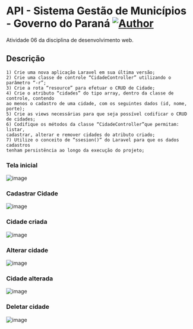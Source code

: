
# API - Sistema Gestão de Municípios - Governo do Paraná [![Author](https://img.shields.io/badge/author-anapaullamb-7225d0?style=flat-square)](https://github.com/anapaullamb)
Atividade 06 da disciplina de desenvolvimento web.
## Descrição
    1) Crie uma nova aplicação Laravel em sua última versão;
    2) Crie uma classe de controle “CidadeController” utilizando o parâmetro “-r”;
    3) Crie a rota “resource” para efetuar o CRUD de Cidade;
    4) Crie o atributo “cidades” do tipo array, dentro da classe de controle, contendo
    ao menos o cadastro de uma cidade, com os seguintes dados (id, nome, porte);
    5) Crie as views necessárias para que seja possível codificar o CRUD de cidades;
    6) Codifique os métodos da classe “CidadeController”que permitam: listar,
    cadastrar, alterar e remover cidades do atributo criado;
    7) Utilize o conceito de “ssesion()” do Laravel para que os dados cadastros
    tenham persistência ao longo da execução do projeto;

### Tela inicial

![image](https://user-images.githubusercontent.com/61051844/236975460-34898ddc-0c7c-4951-8c85-7dd81c9e01a4.png)
### Cadastrar Cidade

![image](https://user-images.githubusercontent.com/61051844/236975529-a5d21d30-68fa-496e-9e8c-9b302fc5f40f.png)
### Cidade criada

![image](https://user-images.githubusercontent.com/61051844/236975581-8db5a86b-59e1-44a1-ac0e-d8a2ebc21906.png)
### Alterar cidade

![image](https://user-images.githubusercontent.com/61051844/236975614-4cbc5eab-1cd2-450c-a2b1-0bdcd100714f.png)
### Cidade alterada

![image](https://user-images.githubusercontent.com/61051844/236975635-1e555517-3c3f-48eb-bc26-a810365d8842.png)
### Deletar cidade

![image](https://user-images.githubusercontent.com/61051844/236975667-8f9ddab4-e39f-4320-8efd-4fe254bb61f6.png)

